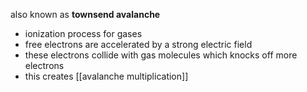 also known as **townsend avalanche**

- ionization process for gases
- free electrons are accelerated by a strong electric field
- these electrons collide with gas molecules which knocks off more electrons
- this creates [[avalanche multiplication]]
